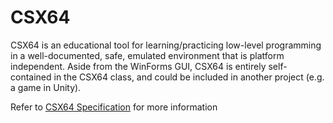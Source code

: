 # CSX64
CSX64 is an educational tool for learning/practicing low-level programming in a well-documented, safe, emulated environment that is platform independent. Aside from the WinForms GUI, CSX64 is entirely self-contained in the CSX64 class, and could be included in another project (e.g. a game in Unity).

Refer to [CSX64 Specification](CSX64%20Specification.pdf) for more information
